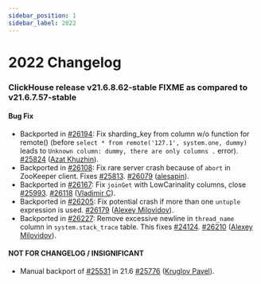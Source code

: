 ```yaml
---
sidebar_position: 1
sidebar_label: 2022
---
```


# 2022 Changelog

### ClickHouse release v21.6.8.62-stable FIXME as compared to v21.6.7.57-stable

#### Bug Fix
* Backported in [#26194](https://github.com/ClickHouse/ClickHouse/issues/26194): Fix sharding_key from column w/o function for remote() (before `select * from remote('127.1', system.one, dummy)` leads to `Unknown column: dummy, there are only columns .` error). [#25824](https://github.com/ClickHouse/ClickHouse/pull/25824) ([Azat Khuzhin](https://github.com/azat)).
* Backported in [#26108](https://github.com/ClickHouse/ClickHouse/issues/26108): Fix rare server crash because of `abort` in ZooKeeper client. Fixes [#25813](https://github.com/ClickHouse/ClickHouse/issues/25813). [#26079](https://github.com/ClickHouse/ClickHouse/pull/26079) ([alesapin](https://github.com/alesapin)).
* Backported in [#26167](https://github.com/ClickHouse/ClickHouse/issues/26167): Fix `joinGet` with LowCarinality columns, close [#25993](https://github.com/ClickHouse/ClickHouse/issues/25993). [#26118](https://github.com/ClickHouse/ClickHouse/pull/26118) ([Vladimir C](https://github.com/vdimir)).
* Backported in [#26205](https://github.com/ClickHouse/ClickHouse/issues/26205): Fix potential crash if more than one `untuple` expression is used. [#26179](https://github.com/ClickHouse/ClickHouse/pull/26179) ([Alexey Milovidov](https://github.com/alexey-milovidov)).
* Backported in [#26227](https://github.com/ClickHouse/ClickHouse/issues/26227): Remove excessive newline in `thread_name` column in `system.stack_trace` table. This fixes [#24124](https://github.com/ClickHouse/ClickHouse/issues/24124). [#26210](https://github.com/ClickHouse/ClickHouse/pull/26210) ([Alexey Milovidov](https://github.com/alexey-milovidov)).

#### NOT FOR CHANGELOG / INSIGNIFICANT

* Manual backport of [#25531](https://github.com/ClickHouse/ClickHouse/issues/25531) in 21.6 [#25776](https://github.com/ClickHouse/ClickHouse/pull/25776) ([Kruglov Pavel](https://github.com/Avogar)).
